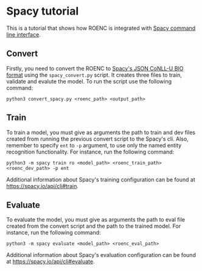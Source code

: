 # Spacy tutorial

This is a tutorial that shows how ROENC is integrated with [Spacy command line interface](https://spacy.io/api/cli).

## Convert 

Firstly, you need to convert the ROENC to [Spacy's JSON CoNLL-U BIO format](https://spacy.io/api/annotation#json-input) using the 
`spacy_convert.py` script. It creates three files to train, validate and evalute the model. To run the script use the following command: 

```
python3 convert_spacy.py <roenc_path> <output_path>
```

## Train

To train a model, you must give as arguments the path to train and dev files created from running the previous convert script to 
the Spacy's cli. Also, remember to specify `ent` to `-p` argument, to use only the named entity recognition functionality. For instance,
run the following command:

```
python3 -m spacy train ro <model_path> <roenc_train_path> <roenc_dev_path> -p ent
```

Additional information about Spacy's training configuration can be found at https://spacy.io/api/cli#train.

## Evaluate

To evaluate the model, you must give as arguments the path to eval file created from the convert script and the path to the trained model.
For instance, run the following command:

``` 
python3 -m spacy evaluate <model_path> <roenc_eval_path>
```

Additional information about Spacy's evaluation configuration can be found at https://spacy.io/api/cli#evaluate.

